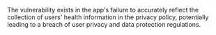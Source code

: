 The vulnerability exists in the app's failure to accurately reflect the collection of users' health information in the privacy policy, potentially leading to a breach of user privacy and data protection regulations.